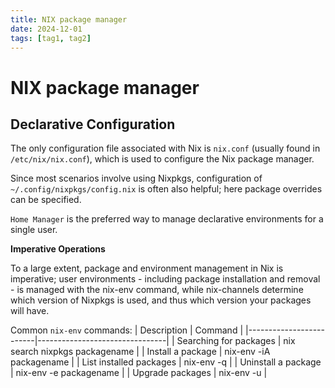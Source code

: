```yaml
---
title: NIX package manager
date: 2024-12-01
tags: [tag1, tag2]
---
```


# NIX package manager

## Declarative Configuration

The only configuration file associated with Nix is `nix.conf` (usually found in
`/etc/nix/nix.conf`), which is used to configure the Nix package manager.

Since most scenarios involve using Nixpkgs, configuration of
`~/.config/nixpkgs/config.nix` is often also helpful; here package overrides can
be specified.

`Home Manager` is the preferred way to manage declarative environments for a
single user.

**Imperative Operations**

To a large extent, package and environment management in Nix is imperative; user environments - including package installation and removal - is managed with the nix-env command, while nix-channels determine which version of Nixpkgs is used, and thus which version your packages will have.

Common `nix-env` commands:
| Description | Command |
|-------------------------|--------------------------------|
| Searching for packages | nix search nixpkgs packagename |
| Install a package | nix-env -iA packagename |
| List installed packages | nix-env -q |
| Uninstall a package | nix-env -e packagename |
| Upgrade packages | nix-env -u |
